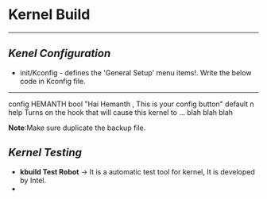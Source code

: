 # Kernel Build
---

***Kenel Configuration***
---

 * init/Kconfig - defines the 'General Setup' menu items!. Write the below code in Kconfig file.

---
 config HEMANTH
        bool "Hai Hemanth , This is your config button"
        default n
        help
        Turns on the hook that will cause this kernel to ...
        blah blah blah

**Note**:Make sure duplicate the backup file. 

***Kernel Testing***
---

 * **kbuild Test Robot**  -> It is a automatic test tool for kernel, It is developed by Intel. 
 *
